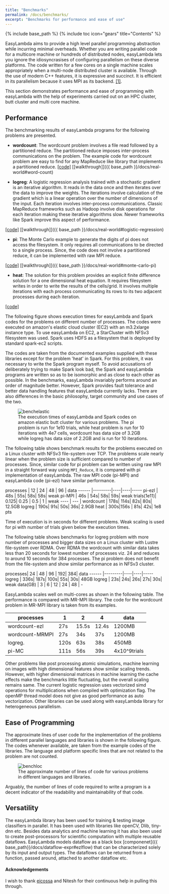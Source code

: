 ```yaml
---
title: "Benchmarks"
permalink: /docs/benchmarks/
excerpt: "Benchmarks for performance and ease of use"
---
```

{% include base_path %}
{% include toc icon="gears" title="Contents" %}

EasyLambda aims to provide a high level parallel programming abstraction while
incurring minimal overheads. Whether you are writing parallel code for a multicore
machine or hundreds of distributed nodes, easyLambda lets you ignore the idiosyncrasises
of configuring parallelism on these diverse platforms. The code written for a few
cores on a single machine scales appropriately when a multi-node distributed cluster
is available. Through the use of modern C++ features, it is expressive and succinct. 
It is efficient in its parallelism because it uses MPI as its backend. 
[[1]](http://www.sciencedirect.com/science/article/pii/S1877050915017895).

This section demonstrates performance and ease of programming with easyLambda
with the help of experiments carried out on an HPC cluster, butt cluster and
multi core machine.

## Performance
The benchmarking results of easyLambda programs for the following problems are
presented.

- **wordcount**: 
The wordcount problem involves a file read followed by a partitioned reduce. The partitioned
reduce imposes inter-process communications on the problem. The example code for wordcount 
problem are easy to find for any MapReduce like library that implements a partitioned reduce.
[[code]](https://github.com/haptork/easyLambda/tree/master/examples/wordcount.cpp)
[[walkthrough]]({{ base_path }}/docs/real-world#word-count)

- **logreg**: 
A logistic regression analysis trained with a stochastic gradient is an iterative algorithm.
It reads in the data once and then iterates over the data to improve the weights. The iterations 
involve calculation of the gradient which is a linear operation over the number of dimensions of 
the input. Each iteration involves inter-process communications. Classic MapReduce frameworks 
such as Hadoop involve disk operations for each iteration making these iterative algorithms slow. 
Newer frameworks like Spark improve this aspect of performance. 

[[code]](https://github.com/haptork/easyLambda/tree/master/examples/logreg.cpp)
[[walkthrough]]({{ base_path }}/docs/real-world#logistic-regression)

- **pi**: 
The Monte Carlo example to generate the digits of pi does not access the filesystem. It only
requires all communications to be directed to a single process. Since, the code does not involve
a partitioned reduce, it can be implemented with raw MPI reduce.

[[code]](https://github.com/haptork/easyLambda/tree/master/examples/pi.cpp)
[[walkthrough]]({{ base_path }}/docs/real-world#monte-carlo-pi)

- **heat**: 
The solution for this problem provides an explicit finite difference solution for a one 
dimensional heat equation. It requires filesystem writes in order to write the results 
of the cells/grid. It involves multiple iterations with each process communicating its
rows to its two adjacent processes during each iteration. 

[[code]](https://github.com/haptork/easyLambda/tree/master/examples/1d-Diffusion.cpp)

The following figure shows execution times for easyLambda and Spark codes
for the problems on different number of processes. The codes were executed on
amazon's elastic cloud cluster (EC2) with an m3.2xlarge instance type. To use
easyLambda on EC2, a StarCluster with NFSv3 filesystem was used. Spark uses HDFS
as a filesystem that is deployed by standard spark-ec2 scripts. 

The codes are taken from the documented examples supplied with these libraries except
for the problem 'heat' in Spark. For this problem, it was necessary to write the Spark
program myself. To avoid accusations of deliberately trying to make Spark look bad, the 
Spark and easyLambda programs are written so as to be isomorphic and as close to each 
other as possible. In the benchmarks, easyLambda invariably performs around an order of
magnitude better. However, Spark provides fault tolerance and better data handling 
features that easyLambda currently lacks. There are also differences in the basic 
philosophy, target community and use cases of the two.

<figure>
  <img src="{{ site.url }}{{ site.baseurl }}/images/benchelastic.png" alt="benchelastic">
  <figcaption>
    The execution times of easyLambda and Spark codes on amazon elastic butt
    cluster for various problems. The pi problem is run for 1e10 trials, while
    heat problem is run for 10 iterations with 4e7 cells, wordcount has data
    size of 3.2GB while logreg has data size of 2.2GB and is run for 10
    iterations.
  </figcaption>
</figure>

The following table shows benchmark results for the problems executed on a
Linux cluster with NFSv3 file-system over TCP. The problems scale nearly
linear when the problem size is sufficient compared to number of processes.
Since, similar code for pi problem can be written using raw MPI in a straight
forward way using `MPI_Reduce`, it is compared with pi implementation of
easyLambda. The raw MPI code (pi-MPI) and easyLambda code (pi-ezl) have
similar performance.


processes  | 12 | 24 | 48 | 96 | data
------ |---------|----|----|-----
pi-ezl | 48s | 55s| 58s| 58s| weak
pi-MPI | 46s | 54s| 58s| 59s| weak
trials(1e11)| 0.125| 0.25 | 0.5 | 1 | weak
----   | ---       |
wordcount | 178s| 114s| 82s| 80s| 12.5GB
logreg | 190s| 91s| 50s| 36s| 2.9GB
heat | 300s|156s | 81s| 42s| 1e8 pts

Time of execution is in seconds for different problems. Weak scaling is used
for pi with number of trials given below the execution times. 

The following table shows benchmarks for logreg problem with
more number of processes and bigger data sizes on a Linux cluster with
Lustre file-system over RDMA. Over RDMA the wordcount with similar
data takes less than 20 seconds for lowest number of processes viz. 24 and
reduces to around 10 seconds for 384 processes. The pi problem does not benefit
from the file-system and show similar performance as in NFSv3 cluster.

processes| 24 | 48 | 96 | 192| 384| data
------   |---------|----|----|-----
logreg   | 336s| 187s| 100s| 55s| 30s| 48GB
logreg   | 23s| 24s| 26s| 27s| 30s| weak
data(GB) | 3 | 6 | 12 | 24 | 48 | -

EasyLambda scales well on multi-cores as shown in the following table. The
performance is compared with MR-MPI library. The code for the wordcount problem in
MR-MPI library is taken from its examples.

processes  | 1 | 2 | 4 | data
------ |---------|----|----|-----
wordcount-ezl | 27s| 15.5s| 12.4s| 1200MB
wordcount-MRMPI | 27s |34s | 37s| 1200MB
logreg. | 120s |63s | 38s| 450MB
pi-MC | 111s |56s | 39s| 4x10^9trials

Other problems like post processing atomic simulations, machine learning on
images with high dimensional features show similar scaling trends. However,
with higher dimensional matrices in machine learning the cache effects make
the benchmarks little fluctuating, but the overall scaling remains same. The
current logistic regression uses vectorized simd operations for multiplications
when compiled with optimization flag. The openMP thread model does not give as
good performance as auto vectorization. Other libraries can be used along with
easyLambda library for heterogeneous parallelism.

## Ease of Programming

The approximate lines of user code for the implementation of the problems in
different parallel languages and libraries is shown in the following figure.
The codes whenever available, are taken from the example codes of the
libraries. The language and platform specific lines that are not related to
the problem are not counted.

<figure>
  <img src="{{ site.url }}{{ site.baseurl }}/images/benchloc.png" alt="benchloc">
  <figcaption>
    The approximate number of lines of code for various problems in different
    languages and libraries.  
  </figcaption>
</figure>

Arguably, the number of lines of code required to write a program is a decent
indicator of the readability and maintainability of that code. 

## Versatility

The easyLambda library has been used for training & testing image classifiers
in parallel. It has been used with libraries like openCV, Dlib, tiny-dnn etc.
Besides data analytics and machine learning it has also been used to create
post-processors for scientific computation with multiple reusable dataflows. 
EasyLambda models dataflow as a black box [componenet]({{ base_path}}/docs/dataflow-expr#ezlflow)
that can be characterized solely by its input and output types. The dataflows
can be returned from a function, passed around, attached to another dataflow etc.

#### Acknowledgements

I wish to thank [eicossa](https://github.com/eicossa) and Nitesh for their
continuous help in pulling this through.
